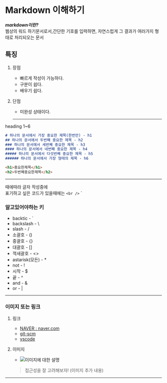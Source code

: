 
# Markdown 이해하기

 ***markdown이란?*** <br />
 웹상의 워드 하기문서로서,간단한 기호를 입력하면, 자연스럽게 그 결과가 여러가지 형태로 처리되오는 문서


## 특징
1. 장점
    - 빠르게 작성이 가능하다.
    - 구분이 쉽다.
    - 배우기 쉽다.

2. 단점
   - 미완성 상태이다.

   ---

heading 1~6
``` markdown
# 하나의 문서에서 가장 중요한 제목(한번만) - h1
## 하나의 문서에서 두번째 중요한 제목 - h2 
### 하나의 문서에서 세번째 중요한 제목 - h3
#### 하나의 문서에서 네번째 중요한 제목 - h4
##### 하나의 문서에서 다섯번째 중요한 제목 - h5
###### 하나의 문서에서 가장 형태의 제목 - h6
```

``` html
<h1>중요한제목</h1>
<h2>두번째중요한제목</h2>
```

---

때에따라 글자 작성중에 <br /> 표기하고 싶은 코드가 있을때에는 `<br />` \`


### 알고있어야하는 키

- backtic -  `
- backslash - \
- slash - /
- 소괄호 - () 
- 중괄호 - {}
- 대괄호 - []
- 꺽새괄호 - <>
- astarisk(모든) - * 
- not - ! 
- 시작 - $
- 끝 - ^
- and - &
- or - |

---

### 이미지 또는 링크
1. 링크
    - [NAVER : naver.com](http://naver.com)
    - [git-scm](http://git-scm.com/downloads)
    - [vscode](http://code.visualstudio.com)


2. 이미지
    - ![이미지에 대한 설명](https://picsum.photos/id/237/200/300)
    > 접근성을 잘 고려해보자! (이미지 추가 내용)

---

